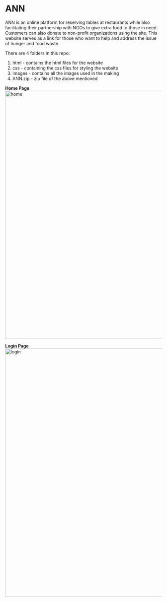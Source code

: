 # ANN

ANN is an online platform for reserving tables at restaurants while also facilitating their partnership with NGOs to give extra food to those in need. Customers can also donate to non-profit organizations using the site. This website serves as a link for those who want to help and address the issue of hunger and food waste.

There are 4 folders in this repo:
  1. html - contains the html files for the website
  2. css - containing the css files for styling the website
  3. images - contains all the images used in the making
  4. ANN.zip - zip file of the above mentioned


**Home Page**  
<img width="800" alt="home" src="https://user-images.githubusercontent.com/46835432/236502227-6db05861-150f-47d4-a25a-176341bcfbfa.png">

**Login Page**  
<img width="800" alt="login" src="https://user-images.githubusercontent.com/46835432/236502458-dd6e7174-beff-461a-be70-38b56d61a3d3.png">
